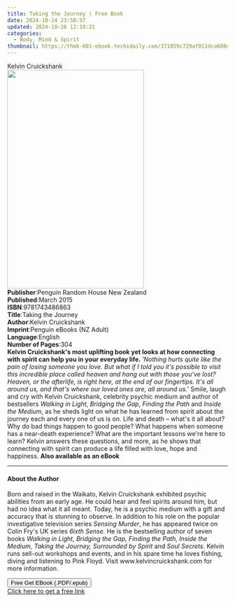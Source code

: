```yaml
---
title: Taking the Journey | Free Book
date: 2024-10-24 23:58:57
updated: 2024-10-26 12:19:21
categories:
  - Body, Mind & Spirit
thumbnail: https://thmb-001-ebook.techidaily.com/371059c729af011dca608cf4c54605db6bae2cdbe8949bfa970804a47b9837ad.jpg
---
```

<main id="book-container">
  <div class="flex flex-col">
    <div class="book-brief flex-1 py-6 px-4 sm:p-6 md:py-10 md:px-8">
      <!-- brief-->
      <div class="book-brief-main">Kelvin Cruickshank</div>
    </div>
    <div
      class="book-meta-info flex-1 grid gap-4 col-start-1 col-end-3 row-start-1 sm:mb-6 sm:grid-cols-4 lg:gap-6 lg:col-start-2 lg:row-end-6 lg:row-span-6 lg:mb-0"
    >
      <div
        class="book-meta-info-left place-content-center mt-4 p-4 text-sm leading-6 col-start-2 col-span-2 dark:text-slate-400"
      >
        <img
          class="w-full h-500 object-cover rounded-lg sm:h-255 sm:col-span-2 lg:col-span-full"
          src="https://img-001-ebook.techidaily.com/1d8f0adbaab54ce8d6fda4543f5265b28f649b83c6b707acf2e6e2e780d3a707.jpg"
          alt=""
          width="312"
          height="500"
        />
      </div>
      <div
        class="book-meta-info-right mt-2 col-start-1 row-start-2 col-span-3 self-center"
      >
        <!-- meta data  -->
        <div class="flex flex-col px-4 md:px-8">
          <div class="flex-1">
            <strong>Publisher</strong>:<span class="px-2"
              >Penguin Random House New Zealand</span
            >
          </div>
          <div class="flex-1">
            <strong>Published</strong>:<span class="px-2">March 2015</span>
          </div>
          <div class="flex-1">
            <strong>ISBN</strong>:<span class="px-2">9781743486863</span>
          </div>
          <div class="flex-1">
            <strong>Title</strong>:<span class="px-2">Taking the Journey</span>
          </div>
          <div class="flex-1">
            <strong>Author</strong>:<span class="px-2">Kelvin Cruickshank</span>
          </div>
          <div class="flex-1">
            <strong>Imprint</strong>:<span class="px-2"
              >Penguin eBooks (NZ Adult)</span
            >
          </div>
          <div class="flex-1">
            <strong>Language</strong>:<span class="px-2">English</span>
          </div>
          <div class="flex-1">
            <strong>Number of Pages</strong>:<span class="px-2">304</span>
          </div>
        </div>
      </div>
    </div>
    <div class="book-description flex-1 py-6 px-4 sm:p-6 md:py-10 md:px-8">
      <div class="book-description-main">
        <div accordion-content="" id="description">
          <b
            >Kelvin Cruickshank's most uplifting book yet looks at how
            connecting with spirit can help you in your everyday life. </b
          ><i
            >'Nothing hurts quite like the pain of losing someone you love. But
            what if I told you it's possible to visit this incredible place
            called heaven and hang out with those you've lost? Heaven, or the
            afterlife, is right here, at the end of our fingertips. It's all
            around us, and that's where our loved ones are, all around us.'</i
          >
          Smile, laugh and cry with Kelvin Cruickshank, celebrity psychic medium
          and author of bestsellers <i>Walking in Light</i>,
          <i>Bridging the Gap</i>, <i>Finding the Path</i> and
          <i>Inside the Medium</i>, as he sheds light on what he has learned
          from spirit about the journey each and every one of us is on. Life and
          death – what's it all about? Why do bad things happen to good people?
          What happens when someone has a near-death experience? What are the
          important lessons we're here to learn? Kelvin answers these questions,
          and more, as he shows that connecting with spirit can produce a life
          filled with love, hope and happiness.
          <b>Also available as an eBook</b>
        </div>
      </div>
    </div>
    <div class="book-excerpts flex-1 py-6 px-4 sm:p-6 md:py-10 md:px-8">
      <!-- excerpts-->
      <div class="book-excerpts-main">
        <hr />
        <h4 class="placeholder placeholder-heading">
          <span>About the Author</span>
        </h4>
        <p>
          Born and raised in the Waikato, Kelvin Cruickshank exhibited psychic
          abilities from an early age. He could hear and feel spirits around
          him, but had no idea what it all meant. Today, he is a psychic medium
          with a gift and accuracy that is stunning to observe. In addition to
          his role on the popular investigative television series
          <i>Sensing Murder</i>, he has appeared twice on Colin Fry's UK series
          <i>6ixth Sense. </i>He is the bestselling author of seven books
          <i
            >Walking in Light, Bridging the Gap, Finding the Path, Inside the
            Medium,</i
          >
          <i>Taking the Journey, Surrounded by Spirit </i>and
          <i>Soul Secrets</i>. Kelvin runs sell-out workshops and events, and in
          his spare time he loves fishing, diving and listening to Pink Floyd.
          Visit www.kelvincruickshank.com for more information.
        </p>
      </div>
    </div>
    <div
      class="book-about-author flex-1 py-6 px-4 sm:p-6 md:py-10 md:px-8"
    ></div>
    <div class="book-free-get flex-1 py-6 px-4 sm:p-6 md:py-10 md:px-8">
      <button
        id="btn-free-get"
        class="bg-blue-500 hover:bg-blue-700 text-white font-bold py-2 px-4 rounded"
      >
        Free Get EBook (.PDF/.epub)
      </button>
      <div id="countdown-display" class="px-2 text-lg mt-2"></div>
      <a
        id="free-link"
        class="hidden bg-blue-500 hover:bg-blue-700 text-white font-bold py-2 px-4 rounded"
        href="https://www.ebooks.com/en-us/book/209748262/taking-the-journey/kelvin-cruickshank/"
        target="_blank"
        >Click here to get a free link</a
      >
    </div>
    <script>
      let countdownTime = 0;
      let countdownInterval = null;
      document
        .getElementById('btn-free-get')
        .addEventListener('click', startCountdown);
      function startCountdown() {
        countdownTime = new Date().getTime() + 60000 * 3;
        countdownInterval = setInterval(updateCountdown, 1000);
        document.getElementById('btn-free-get').disabled = true;
        document
          .getElementById('btn-free-get')
          .classList.add('bg-gray-500', 'cursor-not-allowed');
      }
      function updateCountdown() {
        let currentTime = new Date().getTime();
        let timeLeft = countdownTime - currentTime;
        let secondsLeft = Math.floor(timeLeft / 1000);
        document.getElementById('countdown-display').innerHTML =
          `Remaining time: ${secondsLeft} seconds.`;
        if (secondsLeft <= 0) {
          clearInterval(countdownInterval);
          document.getElementById('btn-free-get').classList.add('hidden');
          document.getElementById('free-link').classList.remove('hidden');
          document.getElementById('countdown-display').innerHTML = '';
        }
      }
    </script>
  </div>
</main>
